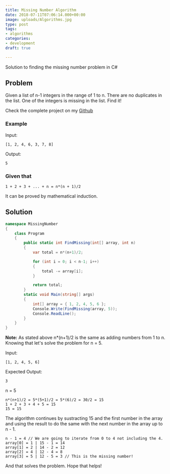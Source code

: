 ```yaml
---
title: Missing Number Algorithm
date: 2018-07-11T07:06:14.000+00:00
image: uploads/Algorithms.jpg
type: post
tags:
- algorithms
categories:
- development
draft: true

---
```

Solution to finding the missing number problem in C#
<!--more-->
## Problem

Given a list of n-1 integers in the range of 1 to n. There are no duplicates in the list. One of the integers is missing in the list. Find it!

Check the complete project on my [Github](https://github.com/abrahamlaria/missing-number)

### Example

Input:

```
[1, 2, 4, 6, 3, 7, 8]
```

Output:

```
5
```

### Given that

```
1 + 2 + 3 + ... + n = n*(n + 1)/2
```
It can be proved by mathematical induction.

## Solution

```csharp
namespace MissingNumber
{
    class Program
    {
        public static int FindMissing(int[] array, int n)
        {
            var total = n*(n+1)/2;

            for (int i = 0; i < n-1; i++)
            {
                total -= array[i];
            }

            return total;
        }
        static void Main(string[] args)
        {
            int[] array = { 1, 2, 4, 5, 6 };
            Console.Write(FindMissing(array, 5));
            Console.ReadLine();
        }
    }
}

```

**Note:** As stated above n*(n+1)/2 is the same as adding numbers from 1 to n. Knowing that let's solve the problem for n = 5.

Input:

```
[1, 2, 4, 5, 6]
```
Expected Output:

```
3
```
n = 5

```
n*(n+1)/2 = 5*(5+1)/2 = 5*(6)/2 = 30/2 = 15
1 + 2 + 3 + 4 + 5 = 15
15 = 15
```
The algorithm continues by sustracting 15 and the first number in the array and using the result to do the same with the next number in the array up to n - 1.

```
n - 1 = 4 // We are going to iterate from 0 to 4 not including the 4.
array[0] = 1 | 15 - 1 = 14
array[1] = 2 | 14 - 2 = 12
array[2] = 4 | 12 - 4 = 8
array[3] = 5 | 12 - 5 = 3 // This is the missing number!
```
And that solves the problem. Hope that helps!